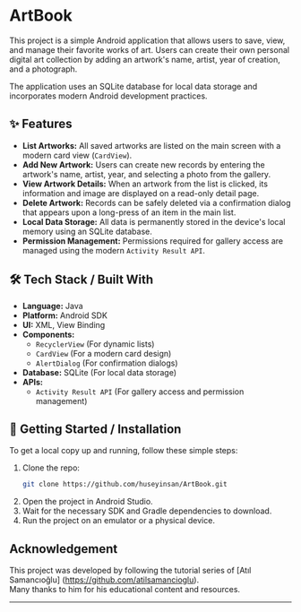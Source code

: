 # ArtBook

This project is a simple Android application that allows users to save, view, and manage their favorite works of art. Users can create their own personal digital art collection by adding an artwork's name, artist, year of creation, and a photograph.

The application uses an SQLite database for local data storage and incorporates modern Android development practices.

## ✨ Features

  * **List Artworks:** All saved artworks are listed on the main screen with a modern card view (`CardView`).
  * **Add New Artwork:** Users can create new records by entering the artwork's name, artist, year, and selecting a photo from the gallery.
  * **View Artwork Details:** When an artwork from the list is clicked, its information and image are displayed on a read-only detail page.
  * **Delete Artwork:** Records can be safely deleted via a confirmation dialog that appears upon a long-press of an item in the main list.
  * **Local Data Storage:** All data is permanently stored in the device's local memory using an SQLite database.
  * **Permission Management:** Permissions required for gallery access are managed using the modern `Activity Result API`.

## 🛠️ Tech Stack / Built With

  * **Language:** Java
  * **Platform:** Android SDK
  * **UI:** XML, View Binding
  * **Components:**
      * `RecyclerView` (For dynamic lists)
      * `CardView` (For a modern card design)
      * `AlertDialog` (For confirmation dialogs)
  * **Database:** SQLite (For local data storage)
  * **APIs:**
      * `Activity Result API` (For gallery access and permission management)


## 🚀 Getting Started / Installation

To get a local copy up and running, follow these simple steps:

1.  Clone the repo:
    ```sh
    git clone https://github.com/huseyinsan/ArtBook.git
    ```
2.  Open the project in Android Studio.
3.  Wait for the necessary SDK and Gradle dependencies to download.
4.  Run the project on an emulator or a physical device.


## Acknowledgement

This project was developed by following the tutorial series of [Atıl Samancıoğlu]
(https://github.com/atilsamancioglu).  
Many thanks to him for his educational content and resources.

---
